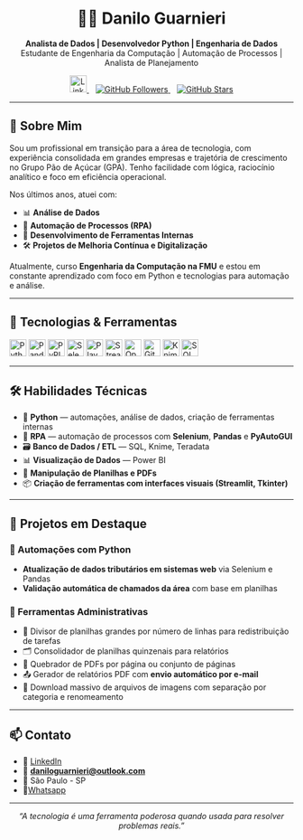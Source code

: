 <h1 align="center">👨‍💻 Danilo Guarnieri</h1>

<p align="center">
  <b>Analista de Dados | Desenvolvedor Python | Engenharia de Dados</b><br>
  Estudante de Engenharia da Computação | Automação de Processos | Analista de Planejamento
</p>

<p align="center">
  <a href="https://www.linkedin.com/in/danilo-guarnieri-de-menezes-22965a144/">
    <img alt="LinkedIn" width="30" src="https://cdn.jsdelivr.net/gh/devicons/devicon@latest/icons/linkedin/linkedin-original.svg"/>
  </a>
  &nbsp;&nbsp;
  <a href="https://github.com/DanGuarnieri?tab=followers">
    <img alt="GitHub Followers" src="https://custom-icon-badges.demolab.com/github/followers/DanGuarnieri?color=236ad3&style=for-the-badge&labelColor=1155ba&logo=github&logoColor=white"/>
  </a>
  &nbsp;&nbsp;
  <a href="https://github.com/DanGuarnieri?tab=repositories&sort=stargazers">
    <img alt="GitHub Stars" src="https://custom-icon-badges.demolab.com/github/stars/DanGuarnieri?color=55960c&style=for-the-badge&labelColor=488207&logo=star"/>
  </a>
</p>

---

## 🧠 Sobre Mim

Sou um profissional em transição para a área de tecnologia, com experiência consolidada em grandes empresas e trajetória de crescimento no Grupo Pão de Açúcar (GPA). Tenho facilidade com lógica, raciocínio analítico e foco em eficiência operacional.

Nos últimos anos, atuei com:
- 📊 **Análise de Dados**
- 🤖 **Automação de Processos (RPA)**
- 🧩 **Desenvolvimento de Ferramentas Internas**
- 🛠️ **Projetos de Melhoria Contínua e Digitalização**

Atualmente, curso **Engenharia da Computação na FMU** e estou em constante aprendizado com foco em Python e tecnologias para automação e análise.

---

## 🚀 Tecnologias & Ferramentas

<p align="left">
  <img title="Python" width="30" src="https://cdn.jsdelivr.net/gh/devicons/devicon@latest/icons/python/python-original-wordmark.svg"/>
  <img title="Pandas" width="30" src="https://cdn.jsdelivr.net/gh/devicons/devicon@latest/icons/pandas/pandas-original-wordmark.svg"/>
  <img title="PyPI" width="30" src="https://cdn.jsdelivr.net/gh/devicons/devicon@latest/icons/pypi/pypi-original-wordmark.svg"/>
  <img title="Selenium" width="30" src="https://cdn.jsdelivr.net/gh/devicons/devicon@latest/icons/selenium/selenium-original.svg"/>
  <img title="Playwright" width="30" src="https://cdn.jsdelivr.net/gh/devicons/devicon@latest/icons/playwright/playwright-original.svg"/>
  <img title="Streamlit" width="30" src="https://cdn.jsdelivr.net/gh/devicons/devicon@latest/icons/streamlit/streamlit-original-wordmark.svg"/>
  <img title="OpenCV" width="30" src="https://cdn.jsdelivr.net/gh/devicons/devicon@latest/icons/opencv/opencv-original.svg"/>
  <img title="Git" width="30" src="https://cdn.jsdelivr.net/gh/devicons/devicon@latest/icons/git/git-original.svg"/>
  <img title="Knime" width="30" src="https://cdn.simpleicons.org/knime/F6C915"/>
  <img title="SQL" width="30" src="https://cdn.jsdelivr.net/gh/devicons/devicon@latest/icons/mysql/mysql-original-wordmark.svg"/>
</p>

---

## 🛠️ Habilidades Técnicas

- 🐍 **Python** — automações, análise de dados, criação de ferramentas internas  
- 🧾 **RPA** — automação de processos com **Selenium**, **Pandas** e **PyAutoGUI**  
- 🗃️ **Banco de Dados / ETL** — SQL, Knime, Teradata  
- 📊 **Visualização de Dados** — Power BI  
- 📁 **Manipulação de Planilhas e PDFs**  
- 📦 **Criação de ferramentas com interfaces visuais (Streamlit, Tkinter)**  

---

## 📌 Projetos em Destaque

### 🔄 Automações com Python
- **Atualização de dados tributários em sistemas web** via Selenium e Pandas  
- **Validação automática de chamados da área** com base em planilhas


### 🧰 Ferramentas Administrativas
- 🧾 Divisor de planilhas grandes por número de linhas para redistribuição de tarefas  
- 🗂️ Consolidador de planilhas quinzenais para relatórios  
- 📄 Quebrador de PDFs por página ou conjunto de páginas  
- 📤 Gerador de relatórios PDF com **envio automático por e-mail**
- 📸 Download massivo de arquivos de imagens com separação por categoria e renomeamento

---

## 📫 Contato

- 💼 [LinkedIn](https://www.linkedin.com/in/danilo-guarnieri-de-menezes-22965a144/)
- 📧 **daniloguarnieri@outlook.com**
- 📍 São Paulo - SP
- 📱[Whatsapp](https://wa.me/5511989478431)

---

<p align="center">
  <i>“A tecnologia é uma ferramenta poderosa quando usada para resolver problemas reais.”</i>
</p>
